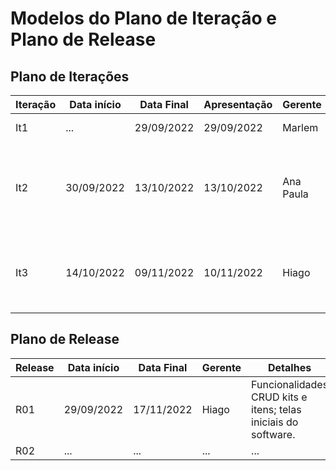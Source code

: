 # Modelos do Plano de Iteração e Plano de Release

## Plano de Iterações

Iteração | Data início | Data Final | Apresentação | Gerente   | Detalhes
-------- | ----------- | ---------- | ------------ | -------   | -------
It1      |    ...      | 29/09/2022 |  29/09/2022  | Marlem    | Lista de atividades.
It2      | 30/09/2022  | 13/10/2022 |  13/10/2022  | Ana Paula | Atualização de Documento de visão melhorando os RF's , User Stories e CRUD's
It3      | 14/10/2022  | 09/11/2022 |  10/11/2022  | Hiago     | Atualização das documentações, implementação de CRUD, demonstração do software


## Plano de Release

Release | Data início | Data Final | Gerente  | Detalhes
------- | ----------- | ---------- | -------- | --------
R01     |  29/09/2022 | 17/11/2022 |   Hiago  | Funcionalidades CRUD kits e itens; telas iniciais do software.
R02     |     ...     |     ...    |    ...   | ...
